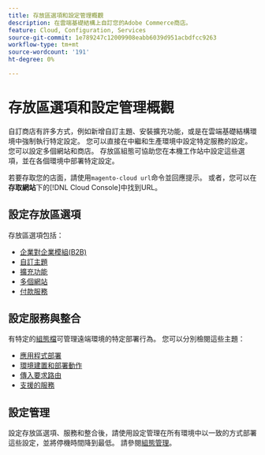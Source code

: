 ```yaml
---
title: 存放區選項和設定管理概觀
description: 在雲端基礎結構上自訂您的Adobe Commerce商店。
feature: Cloud, Configuration, Services
source-git-commit: 1e789247c12009908eabb6039d951acbdfcc9263
workflow-type: tm+mt
source-wordcount: '191'
ht-degree: 0%

---
```


# 存放區選項和設定管理概觀

自訂商店有許多方式，例如新增自訂主題、安裝擴充功能，或是在雲端基礎結構環境中強制執行特定設定。 您可以直接在中繼和生產環境中設定特定服務的設定。 您可以設定多個網站和商店。 存放區組態可協助您在本機工作站中設定這些選項，並在各個環境中部署特定設定。

若要存取您的店面，請使用`magento-cloud url`命令並回應提示。 或者，您可以在&#x200B;**存取網站**&#x200B;下的[!DNL Cloud Console]中找到URL。

## 設定存放區選項

存放區選項包括：

* [企業對企業模組(B2B)](b2b-module.md)
* [自訂主題](custom-theme.md)
* [擴充功能](extensions.md)
* [多個網站](multiple-sites.md)
* [付款服務](paypal.md)

## 設定服務與整合

有特定的[組態檔](../environment/overview.md)可管理遠端環境的特定部署行為。 您可以分別檢閱這些主題：

* [應用程式部署](../application/configure-app-yaml.md)
* [環境建置和部署動作](../environment/configure-env-yaml.md)
* [傳入要求路由](../routes/routes-yaml.md)
* [支援的服務](../services/services-yaml.md)

## 設定管理

設定存放區選項、服務和整合後，請使用設定管理在所有環境中以一致的方式部署這些設定，並將停機時間降到最低。 請參閱[組態管理](store-settings.md)。
